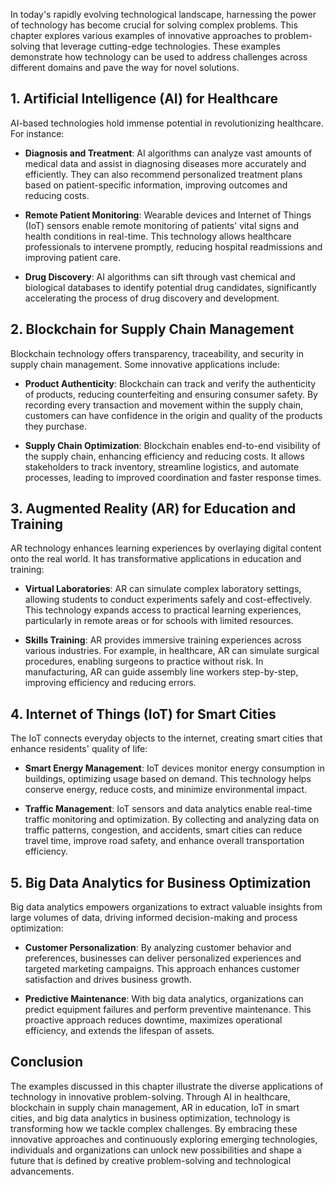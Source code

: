 
In today's rapidly evolving technological landscape, harnessing the power of technology has become crucial for solving complex problems. This chapter explores various examples of innovative approaches to problem-solving that leverage cutting-edge technologies. These examples demonstrate how technology can be used to address challenges across different domains and pave the way for novel solutions.

1\. Artificial Intelligence (AI) for Healthcare
----------------------------------------------

AI-based technologies hold immense potential in revolutionizing healthcare. For instance:

* **Diagnosis and Treatment**: AI algorithms can analyze vast amounts of medical data and assist in diagnosing diseases more accurately and efficiently. They can also recommend personalized treatment plans based on patient-specific information, improving outcomes and reducing costs.

* **Remote Patient Monitoring**: Wearable devices and Internet of Things (IoT) sensors enable remote monitoring of patients' vital signs and health conditions in real-time. This technology allows healthcare professionals to intervene promptly, reducing hospital readmissions and improving patient care.

* **Drug Discovery**: AI algorithms can sift through vast chemical and biological databases to identify potential drug candidates, significantly accelerating the process of drug discovery and development.

2\. Blockchain for Supply Chain Management
-----------------------------------------

Blockchain technology offers transparency, traceability, and security in supply chain management. Some innovative applications include:

* **Product Authenticity**: Blockchain can track and verify the authenticity of products, reducing counterfeiting and ensuring consumer safety. By recording every transaction and movement within the supply chain, customers can have confidence in the origin and quality of the products they purchase.

* **Supply Chain Optimization**: Blockchain enables end-to-end visibility of the supply chain, enhancing efficiency and reducing costs. It allows stakeholders to track inventory, streamline logistics, and automate processes, leading to improved coordination and faster response times.

3\. Augmented Reality (AR) for Education and Training
----------------------------------------------------

AR technology enhances learning experiences by overlaying digital content onto the real world. It has transformative applications in education and training:

* **Virtual Laboratories**: AR can simulate complex laboratory settings, allowing students to conduct experiments safely and cost-effectively. This technology expands access to practical learning experiences, particularly in remote areas or for schools with limited resources.

* **Skills Training**: AR provides immersive training experiences across various industries. For example, in healthcare, AR can simulate surgical procedures, enabling surgeons to practice without risk. In manufacturing, AR can guide assembly line workers step-by-step, improving efficiency and reducing errors.

4\. Internet of Things (IoT) for Smart Cities
--------------------------------------------

The IoT connects everyday objects to the internet, creating smart cities that enhance residents' quality of life:

* **Smart Energy Management**: IoT devices monitor energy consumption in buildings, optimizing usage based on demand. This technology helps conserve energy, reduce costs, and minimize environmental impact.

* **Traffic Management**: IoT sensors and data analytics enable real-time traffic monitoring and optimization. By collecting and analyzing data on traffic patterns, congestion, and accidents, smart cities can reduce travel time, improve road safety, and enhance overall transportation efficiency.

5\. Big Data Analytics for Business Optimization
-----------------------------------------------

Big data analytics empowers organizations to extract valuable insights from large volumes of data, driving informed decision-making and process optimization:

* **Customer Personalization**: By analyzing customer behavior and preferences, businesses can deliver personalized experiences and targeted marketing campaigns. This approach enhances customer satisfaction and drives business growth.

* **Predictive Maintenance**: With big data analytics, organizations can predict equipment failures and perform preventive maintenance. This proactive approach reduces downtime, maximizes operational efficiency, and extends the lifespan of assets.

Conclusion
----------

The examples discussed in this chapter illustrate the diverse applications of technology in innovative problem-solving. Through AI in healthcare, blockchain in supply chain management, AR in education, IoT in smart cities, and big data analytics in business optimization, technology is transforming how we tackle complex challenges. By embracing these innovative approaches and continuously exploring emerging technologies, individuals and organizations can unlock new possibilities and shape a future that is defined by creative problem-solving and technological advancements.
